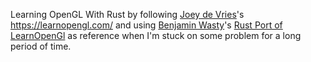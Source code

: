 Learning OpenGL With Rust by following [Joey de Vries](https://twitter.com/JoeyDeVriez)'s https://learnopengl.com/ and using [Benjamin Wasty](https://github.com/bwasty)'s [Rust Port of LearnOpenGl](https://github.com/bwasty/learn-opengl-rs) as reference when I'm stuck on some problem for a long period of time.
